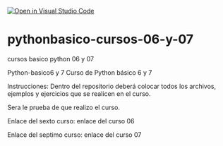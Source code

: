[![Open in Visual Studio Code](https://classroom.github.com/assets/open-in-vscode-f059dc9a6f8d3a56e377f745f24479a46679e63a5d9fe6f495e02850cd0d8118.svg)](https://classroom.github.com/online_ide?assignment_repo_id=7391812&assignment_repo_type=AssignmentRepo)
# pythonbasico-cursos-06-y-07
cursos basico python 06 y 07

Python-basico6 y 7
Curso de Python básico 6 y 7

Instrucciones: Dentro del repositorio deberá colocar todos los archivos, ejemplos y ejercicios que se realicen en el curso.

Sera le prueba de que realizo el curso.

Enlace del sexto curso: enlace del curso 06

Enlace del septimo curso: enlace del curso 07
